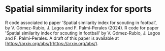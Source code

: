 # Spatial simmilarity index for sports 

R code associated to paper 'Spatial similarity index for scouting in footbal',
by V. Gómez-Rubio, J. Lagos and F. Palmí-Perales (2024).
R code for paper 'Spatial similarity index for scouting in football'
by V. Gómez-Rubio, J. Lagos and F.
Palmí-Perales. A draft of this paper is available at
[https://arxiv.org/abs/](https://arxiv.org/abs/).
